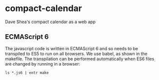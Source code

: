 # compact-calendar
Dave Shea's compact calendar as a web app


## ECMAScript 6

The javascript code is written in ECMAScript 6 and so needs to be transpiled to ES5 to run on all browsers. We use babel, as shown in the makefile. The transpilation can be performed automatically when ES6 files are changed by running in a browser:

    ls *.js6 | entr make

